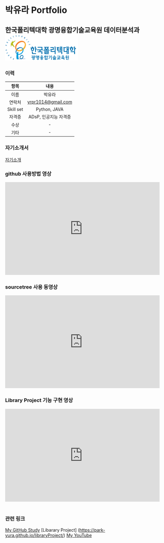 # 박유라 Portfolio
## 한국폴리텍대학 광명융합기술교육원 데이터분석과 <img src="광명 폴리텍 로고.png"/> <br>


### 이력

|항목|내용|
|:---:|:---:|
|이름|박유라|
|연락처|yrpr1014@gmail.com|
|Skill set|Python, JAVA|
|자격증|ADsP, 인공지능 자격증|
|수상|-|
|기타|-|

### 자기소개서

[ 자기소개 ](/project.pptx) <br>

### github 사용방법 영상
<iframe width="500" height="300" src="https://www.youtube.com/embed/M9_uiYHgWwU" title="YouTube video player" frameborder="0" allow="accelerometer; autoplay; clipboard-write; encrypted-media; gyroscope; picture-in-picture" allowfullscreen></iframe> <br>

### sourcetree 사용 동영상
<iframe width="500" height="300" src="https://www.youtube.com/embed/HwjSvLlF-cY" title="YouTube video player" frameborder="0" allow="accelerometer; autoplay; clipboard-write; encrypted-media; gyroscope; picture-in-picture" allowfullscreen></iframe> <br>

### Library Project 기능 구현 영상
<iframe width="500" height="300" src="https://www.youtube.com/embed/A23QIT4h96I" title="YouTube video player" frameborder="0" allow="accelerometer; autoplay; clipboard-write; encrypted-media; gyroscope; picture-in-picture" allowfullscreen></iframe><br><br>

### 관련 링크
[My GitHub Study](https://park-yura.github.io/git_study/)
[Libarary Project] (https://park-yura.github.io/libraryProject/)
[My YouTube](https://www.youtube.com/channel/UCKONvJsn1CYFGlaQ75ryEdg/featured)
